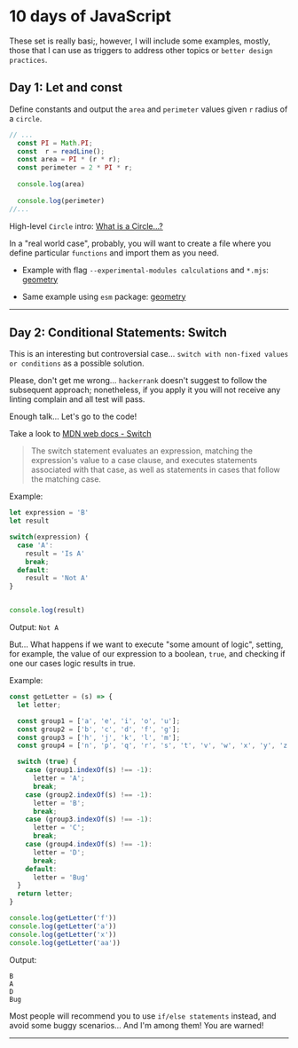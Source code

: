 # 10 days of JavaScript 
These set is really basi;, however, I will include some examples, mostly, those that I can use as triggers to address other topics or `better design practices`.

## Day 1: Let and const

Define constants and output the `area` and `perimeter` values given `r` radius of a `circle`.

```javascript
// ...
  const PI = Math.PI;
  const  r = readLine();
  const area = PI * (r * r);
  const perimeter = 2 * PI * r;
  
  console.log(area)
    
  console.log(perimeter)
//...
```

High-level `Circle` intro: [What is a Circle...?](http://math2.org/math/geometry/circles.htm)

In a "real world case", probably, you will want to create a file where you define particular `functions` and import them as you need.

* Example with flag `--experimental-modules calculations` and `*.mjs`: [geometry](./geometry/README.md)

* Same example using `esm` package: [geometry](./geometry1/README.md)

---

## Day 2: Conditional Statements: Switch

This is an interesting but controversial case... `switch with non-fixed values or conditions` as a possible solution.

Please, don't get me wrong... `hackerrank` doesn't suggest to follow the subsequent approach; nonetheless, if you apply it you will not receive any linting complain and all test will pass.

Enough talk... Let's go to the code!

Take a look to [MDN web docs - Switch](https://developer.mozilla.org/en-US/docs/Web/JavaScript/Reference/Statements/switch) 

> The switch statement evaluates an expression, matching the expression's value to a case clause, and executes statements associated with that case, as well as statements in cases that follow the matching case.

Example:
```javascript
let expression = 'B'
let result

switch(expression) {
  case 'A':
    result = 'Is A'
    break;
  default:
    result = 'Not A'
}


console.log(result)
```

Output:
`Not A`

But... What happens if we want to execute "some amount of logic", setting, for example, the value of our expression to a boolean, `true`, and checking if one our cases logic results in true.

Example:
```javascript
const getLetter = (s) => {
  let letter;

  const group1 = ['a', 'e', 'i', 'o', 'u'];
  const group2 = ['b', 'c', 'd', 'f', 'g'];
  const group3 = ['h', 'j', 'k', 'l', 'm'];
  const group4 = ['n', 'p', 'q', 'r', 's', 't', 'v', 'w', 'x', 'y', 'z'];

  switch (true) {
    case (group1.indexOf(s) !== -1):
      letter = 'A';
      break;
    case (group2.indexOf(s) !== -1):
      letter = 'B';
      break;
    case (group3.indexOf(s) !== -1):
      letter = 'C';
      break;
    case (group4.indexOf(s) !== -1):
      letter = 'D';
      break;
    default:
      letter = 'Bug'
  }
  return letter;
}

console.log(getLetter('f'))
console.log(getLetter('a'))
console.log(getLetter('x'))
console.log(getLetter('aa'))
```

Output:
```
B
A
D
Bug
```
Most people will recommend you to use `if/else statements` instead, and avoid some buggy scenarios... And I'm among them! You are warned! 

---

